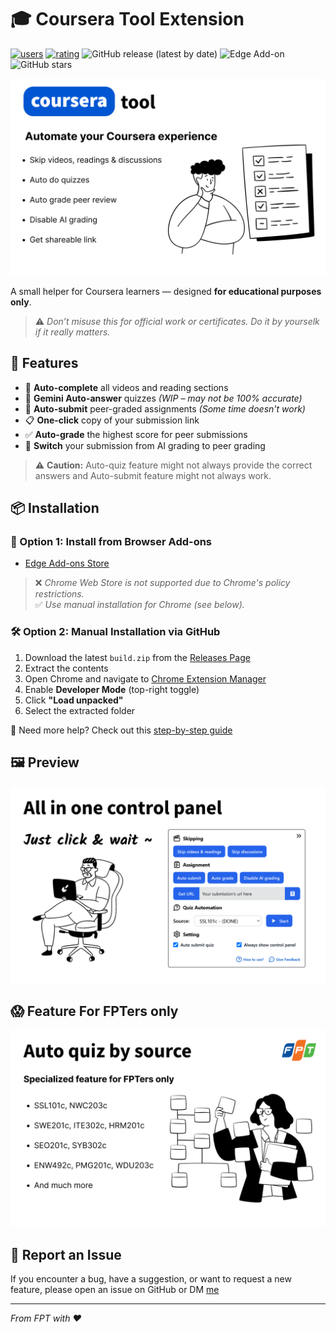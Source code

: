 # 🎓 Coursera Tool Extension

<!--
[![Chrome users](https://img.shields.io/chrome-web-store/users/hdadbgohdjnhileochcldikbphbonalg?logo=googlechrome&logoColor=white&)](https://chromewebstore.google.com/detail/hdadbgohdjnhileochcldikbphbonalg)
[![Chrome rate](https://img.shields.io/chrome-web-store/rating/hdadbgohdjnhileochcldikbphbonalg?logo=googlechrome&logoColor=white&)](https://chromewebstore.google.com/detail/hdadbgohdjnhileochcldikbphbonalg) -->

[![users](https://img.shields.io/badge/dynamic/json?label=users&query=activeInstallCount&url=https%3A%2F%2Fmicrosoftedge.microsoft.com%2Faddons%2Fgetproductdetailsbycrxid%2Fcpebdnelbbfbnjbdafkkcgbbgbdbhhgb)](https://microsoftedge.microsoft.com/addons/detail/coursera-tool-helper-fo/cpebdnelbbfbnjbdafkkcgbbgbdbhhgb)
[![rating](https://img.shields.io/badge/dynamic/json?label=rating&query=averageRating&url=https%3A%2F%2Fmicrosoftedge.microsoft.com%2Faddons%2Fgetproductdetailsbycrxid%2Fcpebdnelbbfbnjbdafkkcgbbgbdbhhgb)](https://microsoftedge.microsoft.com/addons/detail/coursera-tool-helper-fo/cpebdnelbbfbnjbdafkkcgbbgbdbhhgb)
![GitHub release (latest by date)](https://img.shields.io/github/v/release/Pear104/coursera-tool?logo=github)
![Edge Add-on](https://img.shields.io/static/v1?label=Edge%20Add-on&message=Available&color=blue&&logo=edge&logoColor=white)
![GitHub stars](https://img.shields.io/github/stars/Pear104/coursera-tool)

![Coursera Toolkit Banner](./images/Screenshot1.png)

A small helper for Coursera learners — designed **for educational purposes only**.

> ⚠️ _Don’t misuse this for official work or certificates. Do it by yourselk if it really matters._

## 🚀 Features

- 📑 **Auto-complete** all videos and reading sections
- 💯 **Gemini Auto-answer** quizzes _(WIP – may not be 100% accurate)_
- 🧑 **Auto-submit** peer-graded assignments _(Some time doesn't work)_
- 📋 **One-click** copy of your submission link
- ✅ **Auto-grade** the highest score for peer submissions
- 🤖 **Switch** your submission from AI grading to peer grading

> ⚠️ **Caution:** Auto-quiz feature might not always provide the correct answers and Auto-submit feature might not always work.

## 📦 Installation

### 🧩 Option 1: Install from Browser Add-ons

- [Edge Add-ons Store](https://microsoftedge.microsoft.com/addons/detail/coursera-toolkit-helper/cpebdnelbbfbnjbdafkkcgbbgbdbhhgb)

> ❌ _Chrome Web Store is not supported due to Chrome's policy restrictions._  
> ✅ _Use manual installation for Chrome (see below)._

### 🛠 Option 2: Manual Installation via GitHub

1. Download the latest `build.zip` from the [Releases Page](https://github.com/Pear104/coursera-tool/releases)
2. Extract the contents
3. Open Chrome and navigate to [Chrome Extension Manager](chrome://extensions/)
4. Enable **Developer Mode** (top-right toggle)
5. Click **"Load unpacked"**
6. Select the extracted folder

📘 Need more help? Check out this [step-by-step guide](https://ui.vision/howto/install-chrome-extension-from-file)

## 🖼 Preview

![Screenshot 2](./images/Screenshot2.png)

## 😱 Feature For FPTers only

![Screenshot 3](./images/Screenshot3.png)

## 🐞 Report an Issue

If you encounter a bug, have a suggestion, or want to request a new feature, please open an issue on GitHub or DM [me](https://www.facebook.com/profile.php?id=100074006097767)

---

_From FPT with ❤️_
